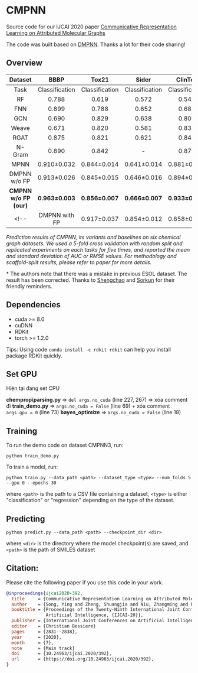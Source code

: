 # CMPNN

Source code for our IJCAI 2020 paper [Communicative Representation Learning on Attributed Molecular Graphs](https://www.ijcai.org/Proceedings/2020/0392.pdf)

The code was built based on [DMPNN](https://github.com/chemprop/chemprop). Thanks a lot for their code sharing!




## Overview


|Dataset  | BBBP | Tox21 | Sider | ClinTox | ESOL | FreeSolv |
| :---: | :---: | :---: | :---: | :---: | :---: | :---: |
|Task|Classification|Classification|Classification|Classification|Regression|Regression|
|RF     | 0.788 | 0.619 | 0.572 | 0.544 | 1.176 | 2.048 |
|FNN    | 0.899 | 0.788 | 0.652 | 0.688 | 2.152 | 3.043 |
|GCN    | 0.690 | 0.829 | 0.638 | 0.807 | 0.970 | 1.400 |
|Weave  | 0.671 | 0.820 | 0.581 | 0.832 | 0.610 | 1.220 |
|RGAT   | 0.875 | 0.821 | 0.621 | 0.841 | 0.731 | 1.338 |
|N-Gram | 0.890 | 0.842 |   -   | 0.870 | 0.718 | 1.371 |
|MPNN   | 0.910&plusmn;0.032 | 0.844&plusmn;0.014 | 0.641&plusmn;0.014 | 0.881&plusmn;0.037 | 0.702&plusmn;0.042 | 1.242&plusmn;0.249 |
|DMPNN w/o FP  | 0.913&plusmn;0.026 | 0.845&plusmn;0.015 | 0.646&plusmn;0.016 | 0.894&plusmn;0.027 | 0.665&plusmn;0.052 | 1.157&plusmn;0.105 |
|**CMPNN w/o FP (our)**  | **0.963&plusmn;0.003** | **0.856&plusmn;0.007** | **0.666&plusmn;0.007** | **0.933&plusmn;0.012** | ~~**0.233&plusmn;0.015**~~ **\*0.547&plusmn;0.011** | **0.819&plusmn;0.147** |
<!--|DMPNN with FP  | 0.917&plusmn;0.037 | 0.854&plusmn;0.012 | 0.658&plusmn;0.020 | 0.897&plusmn;0.042 | 0.587&plusmn;0.060 | 1.009&plusmn;0.207 |-->
*Prediction results of CMPNN, its variants and baselines on six chemical graph datasets. We used a 5-fold cross validation with random split and replicated experiments on each tasks for five times, and reported the mean and standard deviation of AUC or RMSE values. For methodology and scaffold-split results, please refer to paper for more details.*

\* The authors note that there was a mistake in previous ESOL dataset. The result has been corrected. Thanks to [Shengchao](https://chao1224.github.io/) and [Sorkun](https://www.researchgate.net/profile/Murat_Sorkun2) for their friendly reminders. 


## Dependencies

+ cuda >= 8.0
+ cuDNN
+ RDKit
+ torch >= 1.2.0

Tips: Using code `conda install -c rdkit rdkit` can help you install package RDKit quickly.

## Set GPU

Hiện tại đang set CPU

**chemprop\parsing.py** => `del args.no_cuda` (line 227, 267) => xóa comment đi
**train_demo.py** => `args.no_cuda = False` (line 69) + xóa comment `args.gpu = 0` (line 73)
**bayes_optimize** => `args.no_cuda = False` (line 18)

## Training

To run the demo code on dataset CMPNN3, run:

`python train_demo.py` 

To train a model, run:

`python train.py --data_path <path> --dataset_type <type> --num_folds 5 --gpu 0 --epochs 30`

where `<path>` is the path to a CSV file containing a dataset, `<type>` is either "classification" or "regression" depending on the type of the dataset.

## Predicting

`python predict.py --data_path <path> --checkpoint_dir <dir>`

where `<dir>` is the directory where the model checkpoint(s) are saved, and `<path>` is the path of SMILES dataset

## Citation:

Please cite the following paper if you use this code in your work.
```bibtex
@inproceedings{ijcai2020-392,
  title     = {Communicative Representation Learning on Attributed Molecular Graphs},
  author    = {Song, Ying and Zheng, Shuangjia and Niu, Zhangming and Fu, Zhang-hua and Lu, Yutong and Yang, Yuedong},
  booktitle = {Proceedings of the Twenty-Ninth International Joint Conference on
               Artificial Intelligence, {IJCAI-20}},
  publisher = {International Joint Conferences on Artificial Intelligence Organization},             
  editor    = {Christian Bessiere}	
  pages     = {2831--2838},
  year      = {2020},
  month     = {7},
  note      = {Main track}
  doi       = {10.24963/ijcai.2020/392},
  url       = {https://doi.org/10.24963/ijcai.2020/392},
}
```
